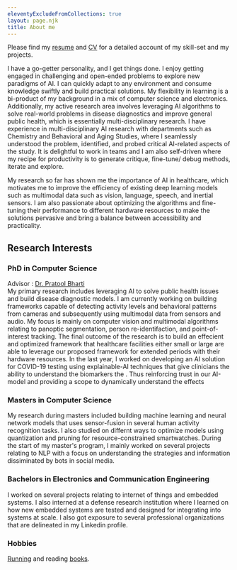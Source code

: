 ```yaml
---
eleventyExcludeFromCollections: true
layout: page.njk
title: About me
---
```


<script src="//code.jquery.com/jquery.js"></script>
<style>
.node {
  stroke: #fff;
  stroke-width: 1.5px;
}
.link {
  stroke: #999;
  stroke-opacity: .6;
}
</style>
<div id='d3div'></div>
<script src="//d3js.org/d3.v3.min.js"></script>
<script>
var width = $("#d3div").width(),
    height = 400;
var color = d3.scale.category20();
var force = d3.layout.force()
    .charge(-62)
    .linkDistance(80)
    .size([width, height]);
var svg = d3.select("#d3div").append("svg")
    .attr("width", width)
    .attr("height", height);
d3.json("/assets/data/jazz.json", function(error, graph) {
  if (error) throw error;
  force
      .nodes(graph.nodes)
      .links(graph.links)
      .start();
  var link = svg.selectAll(".link")
      .data(graph.links)
    .enter().append("line")
      .attr("class", "link")
      .style("stroke-width", function(d) { return Math.sqrt(d.value); });
  var node = svg.selectAll(".node")
      .data(graph.nodes)
    .enter().append("circle")
      .attr("class", "node")
      .attr("r", 5)
      .style("fill", function(d) { return color(d.group); })
      .call(force.drag);
  node.append("title")
      .text(function(d) { return d.name; });
  force.on("tick", function() {
    link.attr("x1", function(d) { return d.source.x; })
        .attr("y1", function(d) { return d.source.y; })
        .attr("x2", function(d) { return d.target.x; })
        .attr("y2", function(d) { return d.target.y; });
    node.attr("cx", function(d) { return d.x; })
        .attr("cy", function(d) { return d.y; });
  });
});
</script>

Please find my [resume](/assets/pdfs/DeveshSeethiResume.pdf) and [CV](/assets/pdfs/DeveshSeethiCV.pdf) for a detailed account of my skill-set and my projects.   

I have a go-getter personality, and I get things done. I enjoy getting engaged in challenging and open-ended problems to explore new paradigms of AI. I can quickly adapt to any environment and consume knowledge swiftly and build practical solutions. My flexibility in learning is a bi-product of my background in a mix of computer science and electronics. Additionally, my active research area involves leveraging AI algorithms to solve real-world problems in disease diagnostics and improve general public health, which is essentially multi-disciplinary research. I have experience in multi-disciplinary AI research with departments such as Chemistry and Behavioral and Aging Studies, where I seamlessly understood the problem,  identified, and probed critical AI-related aspects of the study. It is delightful to work in teams and I am also self-driven where my recipe for productivity is to generate critique, fine-tune/ debug methods, iterate and explore.   

My research so far has shown me the importance of AI in healthcare, which motivates me to improve the efficiency of existing deep learning models such as multimodal data such as vision, language, speech, and inertial sensors. I am also passionate about optimizing the algorithms and fine-tuning their performance to different hardware resources to make the solutions pervasive and bring a balance between accessibility and practicality.  


## Research Interests 

### PhD in Computer Science
Advisor : [Dr. Pratool Bharti](https://pratoolbharti.github.io/NIU/)     
My primary research includes leveraging AI to solve public health issues and build disease diagnostic models. I am currently working on building frameworks capable of detecting activity levels and behavioral patterns from cameras and subsequently using multimodal data from sensors and audio. My focus is mainly on computer vision and multimodal algorithms relating to panoptic segmentation, person re-identifaction, and point-of-interest tracking. The final outcome of the research is to build an effecient and optimized framework that healthcare facilities either small or large are able to leverage our proposed framework for extended periods with their hardware resources. In the last year, I worked on developing an AI solution for COVID-19 testing using explainable-AI techniques that give clinicians the ability to understand the biomarkers the . Thus reinforcing trust in our AI-model and providing a scope to dynamically understand the effects 
  

### Masters in Computer Science   
My research during masters included building machine learning and neural network models that uses sensor-fusion in several human activity recognition tasks. I also studied on differnt ways to optimize models using quantization and pruning for resource-constrained smartwatches. During the start of my master's program, I mainly worked on several projects relating to NLP with a focus on understanding the strategies and information dissiminated by bots in social media. 


### Bachelors in Electronics and Communication Engineering     
I worked on several projects relating to internet of things and embedded systems. I also interned at a defense research institution where I learned on how new embedded systems are tested and designed for integrating into systems at scale. I also got exposure to several professional organizations that are delineated in my Linkedin profile.   


### Hobbies  
[Running](https://www.strava.com/athletes/60983534) and reading [books](https://twitter.com/home).



